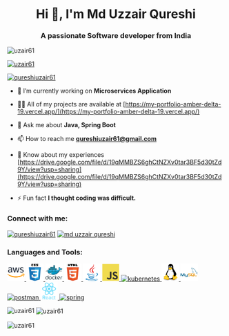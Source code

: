 <h1 align="center">Hi 👋, I'm Md Uzzair Qureshi</h1>
<h3 align="center">A passionate Software developer from India</h3>

<p align="left"> <img src="https://komarev.com/ghpvc/?username=uzair61&label=Profile%20views&color=0e75b6&style=flat" alt="uzair61" /> </p>

<p align="left"> <a href="https://github.com/ryo-ma/github-profile-trophy"><img src="https://github-profile-trophy.vercel.app/?username=uzair61" alt="uzair61" /></a> </p>

<p align="left"> <a href="https://twitter.com/qureshiuzair61" target="blank"><img src="https://img.shields.io/twitter/follow/qureshiuzair61?logo=twitter&style=for-the-badge" alt="qureshiuzair61" /></a> </p>

- 🔭 I’m currently working on **Microservices Application**

- 👨‍💻 All of my projects are available at [https://my-portfolio-amber-delta-19.vercel.app/](https://my-portfolio-amber-delta-19.vercel.app/)

- 💬 Ask me about **Java, Spring Boot**

- 📫 How to reach me **qureshiuzair61@gmail.com**

- 📄 Know about my experiences [https://drive.google.com/file/d/19qMMBZS6ghCtNZXv0tar3BF5d30tZd9Y/view?usp=sharing](https://drive.google.com/file/d/19qMMBZS6ghCtNZXv0tar3BF5d30tZd9Y/view?usp=sharing)

- ⚡ Fun fact **I thought coding was difficult.**

<h3 align="left">Connect with me:</h3>
<p align="left">
<a href="https://twitter.com/qureshiuzair61" target="blank"><img align="center" src="https://raw.githubusercontent.com/rahuldkjain/github-profile-readme-generator/master/src/images/icons/Social/twitter.svg" alt="qureshiuzair61" height="30" width="40" /></a>
<a href="https://linkedin.com/in/md uzzair qureshi" target="blank"><img align="center" src="https://raw.githubusercontent.com/rahuldkjain/github-profile-readme-generator/master/src/images/icons/Social/linked-in-alt.svg" alt="md uzzair qureshi" height="30" width="40" /></a>
</p>

<h3 align="left">Languages and Tools:</h3>
<p align="left"> <a href="https://aws.amazon.com" target="_blank" rel="noreferrer"> <img src="https://raw.githubusercontent.com/devicons/devicon/master/icons/amazonwebservices/amazonwebservices-original-wordmark.svg" alt="aws" width="40" height="40"/> </a> <a href="https://www.w3schools.com/css/" target="_blank" rel="noreferrer"> <img src="https://raw.githubusercontent.com/devicons/devicon/master/icons/css3/css3-original-wordmark.svg" alt="css3" width="40" height="40"/> </a> <a href="https://www.docker.com/" target="_blank" rel="noreferrer"> <img src="https://raw.githubusercontent.com/devicons/devicon/master/icons/docker/docker-original-wordmark.svg" alt="docker" width="40" height="40"/> </a> <a href="https://www.w3.org/html/" target="_blank" rel="noreferrer"> <img src="https://raw.githubusercontent.com/devicons/devicon/master/icons/html5/html5-original-wordmark.svg" alt="html5" width="40" height="40"/> </a> <a href="https://www.java.com" target="_blank" rel="noreferrer"> <img src="https://raw.githubusercontent.com/devicons/devicon/master/icons/java/java-original.svg" alt="java" width="40" height="40"/> </a> <a href="https://developer.mozilla.org/en-US/docs/Web/JavaScript" target="_blank" rel="noreferrer"> <img src="https://raw.githubusercontent.com/devicons/devicon/master/icons/javascript/javascript-original.svg" alt="javascript" width="40" height="40"/> </a> <a href="https://kubernetes.io" target="_blank" rel="noreferrer"> <img src="https://www.vectorlogo.zone/logos/kubernetes/kubernetes-icon.svg" alt="kubernetes" width="40" height="40"/> </a> <a href="https://www.linux.org/" target="_blank" rel="noreferrer"> <img src="https://raw.githubusercontent.com/devicons/devicon/master/icons/linux/linux-original.svg" alt="linux" width="40" height="40"/> </a> <a href="https://www.mysql.com/" target="_blank" rel="noreferrer"> <img src="https://raw.githubusercontent.com/devicons/devicon/master/icons/mysql/mysql-original-wordmark.svg" alt="mysql" width="40" height="40"/> </a> <a href="https://postman.com" target="_blank" rel="noreferrer"> <img src="https://www.vectorlogo.zone/logos/getpostman/getpostman-icon.svg" alt="postman" width="40" height="40"/> </a> <a href="https://reactjs.org/" target="_blank" rel="noreferrer"> <img src="https://raw.githubusercontent.com/devicons/devicon/master/icons/react/react-original-wordmark.svg" alt="react" width="40" height="40"/> </a> <a href="https://spring.io/" target="_blank" rel="noreferrer"> <img src="https://www.vectorlogo.zone/logos/springio/springio-icon.svg" alt="spring" width="40" height="40"/> </a> </p>

<p><img align="left" src="https://github-readme-stats.vercel.app/api/top-langs?username=uzair61&show_icons=true&locale=en&layout=compact" alt="uzair61" /></p>

<p>&nbsp;<img align="center" src="https://github-readme-stats.vercel.app/api?username=uzair61&show_icons=true&locale=en" alt="uzair61" /></p>

<p><img align="center" src="https://github-readme-streak-stats.herokuapp.com/?user=uzair61&" alt="uzair61" /></p>

